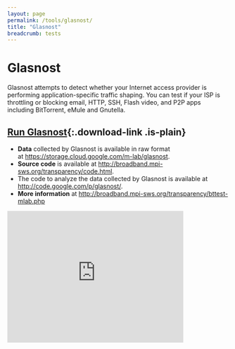 ```yaml
---
layout: page
permalink: /tools/glasnost/
title: "Glasnost"
breadcrumb: tests
---
```


# Glasnost

Glasnost attempts to detect whether your Internet access provider is performing application-specific traffic shaping. You can test if your ISP is throttling or blocking email, HTTP, SSH, Flash video, and P2P apps including BitTorrent, eMule and Gnutella.

## [Run Glasnost](http://broadband.mpi-sws.org/transparency/bttest-mlab.php){:.download-link .is-plain}

- **Data** collected by Glasnost is available in raw format at <https://storage.cloud.google.com/m-lab/glasnost>.
- **Source code** is available at <http://broadband.mpi-sws.org/transparency/code.html>.
- The code to analyze the data collected by Glasnost is available at <http://code.google.com/p/glasnost/>.
- **More information** at <http://broadband.mpi-sws.org/transparency/bttest-mlab.php>

<iframe class="customIframe" src="http://www.google.com/publicdata/embed?ds=e9krd11m38onf_&amp;ctype=m&amp;strail=false&amp;bcs=d&amp;nselm=s&amp;met_s=number_of_tests&amp;scale_s=lin&amp;ind_s=false&amp;met_c=download_throughput&amp;scale_c=lin&amp;ind_c=false&amp;ifdim=country&amp;hl=en_US&amp;dl=en_US&amp;ind=false&amp;xMax=180&amp;xMin=-180&amp;yMax=-79.97571094413946&amp;yMin=84.17339026552769&amp;mapType=t&amp;icfg&amp;iconSize=0.5" name="customIframe_0" width="400" height="300" frameborder="0" marginwidth="400" marginheight="300"></iframe>